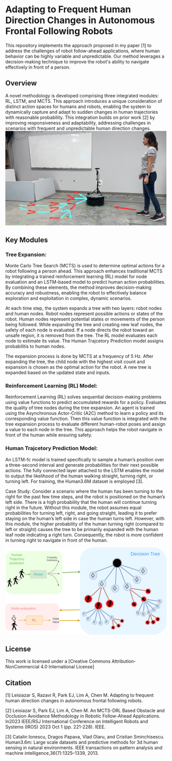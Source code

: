 # Adapting to Frequent Human Direction Changes in Autonomous Frontal Following Robots

This repository implements the approach proposed in my paper [1] to address the challenges of robot follow-ahead applications, where human behavior can be highly variable and unpredictable. Our method leverages a decision-making technique to improve the robot's ability to navigate effectively in front of a person.

## Overview
A novel methodology is developed comprising three integrated modules: RL, LSTM, and MCTS. This approach introduces a unique consideration of distinct action spaces for humans and robots, enabling the system to dynamically capture and adapt to sudden changes in human trajectories with reasonable probability. This integration builds on prior work [2] by improving responsiveness and adaptability, addressing challenges in scenarios with frequent and unpredictable human direction changes. 
![alt text](images/cover.png)


## Key Modules

### Tree Expansion:
Monte Carlo Tree Search (MCTS) is used to determine optimal actions for a robot following a person ahead. This approach enhances traditional MCTS by integrating a trained reinforcement learning (RL) model for node evaluation and an LSTM-based model to predict human action probabilities. By combining these elements, the method improves decision-making accuracy and robustness, enabling the robot to effectively balance exploration and exploitation in complex, dynamic scenarios.

At each time step, the system expands a tree with two layers: robot nodes and human nodes. 
Robot nodes represent possible actions or states of the robot.
Human nodes represent potential states or movements of the person being followed.
While expanding the tree and creating new leaf nodes, the safety of each node is evaluated. If a node directs the robot toward an unsafe region, it is removed from the tree.
The RL model evaluates each node to estimate its value.
The Human Trajcetory Prediction model assigns probabilitis to human nodes.

The expansion process is done by MCTS at a frequency of 5 Hz.
After expanding the tree, the child node with the highest visit count and expansion is chosen as the optimal action for the robot.
A new tree is expanded based on the updated state and inputs.


### Reinforcement Learning (RL) Model:
Reinforcement Learning (RL) solves sequential decision-making problems using value functions to predict accumulated rewards for a policy. 
Evaluates the quality of tree nodes during the tree expansion.
An agent is trained using the Asynchronous Actor-Critic (A2C) method to
learn a policy and its corresponding value function. Then
this value function is integrated with the tree expansion process
to evaluate different human-robot poses and assign a value to
each node in the tree. This approach helps the robot navigate
in front of the human while ensuring safety.



### Human Trajcetory Prediction Model:
An LSTM-fc model is trained specifically to sample a human’s position over a three-second interval and generate probabilities for their next possible actions.
The fully connected layer attached to the LSTM enables the model to output the likelihood of the human walking straight, turning right, or turning left. For training, 
the Human3.6M dataset is employed [3].

Case Study: Consider a scenario where the human has
been turning to the right for the past few time steps, and
the robot is positioned on the human’s left side. There is
a high probability that the human will continue turning
right in the future. Without this module, the robot assumes
equal probabilities for turning left, right, and going straight,
leading it to prefer staying on the human’s left side in case
the human turns left. However, with this module, the higher
probability of the human turning right (compared to left or
straight) causes the tree to be primarily expanded with the
human leaf node indicating a right turn. Consequently, the
robot is more confident in turning right to navigate in front
of the human.


![alt text](images/modules.png)

## License
This work is licensed under a [Creative Commons Attribution-NonCommercial 4.0 International License]


## Citation
[1] Leisiazar S, Razavi R, Park EJ, Lim A, Chen M. Adapting to frequent human direction changes in autonomous frontal following robots. 

[2] Leisiazar S, Park EJ, Lim A, Chen M. An MCTS-DRL Based Obstacle and Occlusion Avoidance Methodology in Robotic Follow-Ahead Applications. In2023 IEEE/RSJ International Conference on Intelligent Robots and Systems (IROS) 2023 Oct 1 (pp. 221-228). IEEE.

[3] Catalin Ionescu, Dragos Papava, Vlad Olaru, and Cristian Sminchisescu. Human3.6m: Large scale datasets and predictive methods for 3d human sensing in natural environments. IEEE transactions on pattern analysis and machine intelligence,36(7):1325–1339, 2013.
